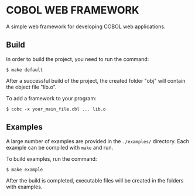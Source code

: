 # COBOL WEB FRAMEWORK
A simple web framework for developing COBOL web applications.

## Build
In order to build the project, you need to run the command:
```console
$ make default
```
After a successful build of the project, the created folder "obj" will contain the object file "lib.o".

To add a framework to your program:
```console
$ cobc -x your_main_file.cbl ... lib.o
```


## Examples
A large number of examples are provided in the `./examples/` directory. Each example can be compiled with `make` and run.

To build examples, run the command:
```console
$ make example
```
After the build is completed, executable files will be created in the folders with examples.
